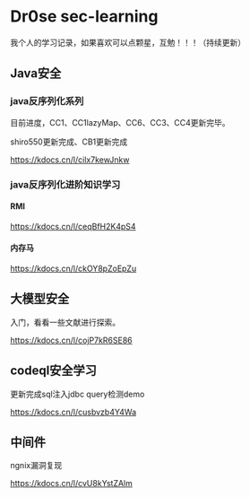 # Dr0se sec-learning
我个人的学习记录，如果喜欢可以点颗星，互勉！！！（持续更新）
##  Java安全
### java反序列化系列
目前进度，CC1、CC1lazyMap、CC6、CC3、CC4更新完毕。

shiro550更新完成、CB1更新完成

https://kdocs.cn/l/cilx7kewJnkw
### java反序列化进阶知识学习
#### RMI

https://kdocs.cn/l/ceqBfH2K4pS4

#### 内存马

https://kdocs.cn/l/ckOY8pZoEpZu
## 大模型安全
入门，看看一些文献进行探索。

https://kdocs.cn/l/cojP7kR6SE86

## codeql安全学习
更新完成sql注入jdbc query检测demo

https://kdocs.cn/l/cusbvzb4Y4Wa

## 中间件
ngnix漏洞复现

https://kdocs.cn/l/cvU8kYstZAlm